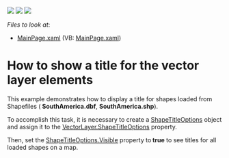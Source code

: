 <!-- default badges list -->
![](https://img.shields.io/endpoint?url=https://codecentral.devexpress.com/api/v1/VersionRange/128571022/12.1.7%2B)
[![](https://img.shields.io/badge/Open_in_DevExpress_Support_Center-FF7200?style=flat-square&logo=DevExpress&logoColor=white)](https://supportcenter.devexpress.com/ticket/details/E4274)
[![](https://img.shields.io/badge/📖_How_to_use_DevExpress_Examples-e9f6fc?style=flat-square)](https://docs.devexpress.com/GeneralInformation/403183)
<!-- default badges end -->
<!-- default file list -->
*Files to look at*:

* [MainPage.xaml](./CS/DisplayVectorElementTitle/MainPage.xaml) (VB: [MainPage.xaml](./VB/DisplayVectorElementTitle/MainPage.xaml))
<!-- default file list end -->
# How to show a title for the vector layer elements 


<p>This example demonstrates how to display a title for shapes loaded from Shapefiles (<strong> SouthAmerica.dbf</strong>, <strong>SouthAmerica.shp</strong>). <br />
</p><p>To accomplish this task, it is necessary to create a <a href="http://documentation.devexpress.com/#Silverlight/clsDevExpressXpfMapShapeTitleOptionstopic"><u>ShapeTitleOptions</u></a> object and assign it to the <a href="http://documentation.devexpress.com/#Silverlight/DevExpressXpfMapVectorLayer_ShapeTitleOptionstopic"><u>VectorLayer.ShapeTitleOptions</u></a> property. </p><p>Then, set the  <a href="http://documentation.devexpress.com/#Silverlight/DevExpressXpfMapShapeTitleOptions_Visibletopic"><u>ShapeTitleOptions.Visible</u></a> property to<strong> true</strong> to see titles for all loaded shapes on a map. </p><br />
<br />
<br />


<br/>


